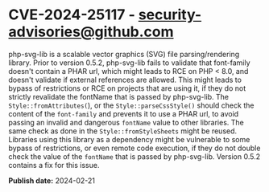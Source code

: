 # CVE-2024-25117 - security-advisories@github.com

php-svg-lib is a scalable vector graphics (SVG) file parsing/rendering library. Prior to version 0.5.2, php-svg-lib fails to validate that font-family doesn't contain a PHAR url, which might leads to RCE on PHP < 8.0, and doesn't validate if external references are allowed. This might leads to bypass of restrictions or RCE on projects that are using it, if they do not strictly revalidate the fontName that is passed by php-svg-lib. The `Style::fromAttributes(`), or the `Style::parseCssStyle()` should check the content of the `font-family` and prevents it to use a PHAR url, to avoid passing an invalid and dangerous `fontName` value to other libraries. The same check as done in the `Style::fromStyleSheets` might be reused. Libraries using this library as a dependency might be vulnerable to some bypass of restrictions, or even remote code execution, if they do not double check the value of the `fontName` that is passed by php-svg-lib. Version 0.5.2 contains a fix for this issue.

**Publish date:** 2024-02-21
